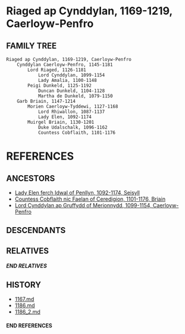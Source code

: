 # Riaged ap Cynddylan, 1169-1219, Caerloyw-Penfro

## FAMILY TREE 
```
Riaged ap Cynddylan, 1169-1219, Caerloyw-Penfro
	Cynddylan Caerloyw-Penfro, 1145-1181
		Lord Riaged, 1126-1181
			Lord Cynddylan, 1099-1154
			Lady Amalia, 1100-1148
		Peigi Dunkeld, 1125-1192
			Duncan Dunkeld, 1104-1128
			Martha de Dunkeld, 1079-1150
	Garb Briain, 1147-1214
		Morien Caerloyw-Tyddewi, 1127-1168
			Lord Rhiwallon, 1087-1137
			Lady Elen, 1092-1174
		Muirgel Briain, 1130-1201
			Duke Udalschalk, 1096-1162
			Countess Cobflaith, 1101-1176
```


# REFERENCES

## ANCESTORS
* [Lady Elen ferch Idwal of Penllyn, 1092-1174, Seisyll](elen_ferch_idwal_1092.md)
* [Countess Cobflaith nic Faelan of Ceredigion, 1101-1176, Briain](cobflaith_nic_faelan_1101.md)
* [Lord Cynddylan ap Gruffydd of Merionnydd, 1099-1154, Caerloyw-Penfro](cynddylan_ap_gruffydd_1099.md)

## DESCENDANTS

## RELATIVES

##### END RELATIVES 
## HISTORY
* [1167.md](../h/1167.md)
* [1186.md](../h/1186.md)
* [1186_2.md](../h/1186_2.md)

#### END REFERENCES
